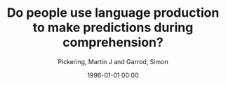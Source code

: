 ---
layout: post
title: Do people use language production to make predictions during comprehension?

date: 1996-01-01 00:00
author: Pickering, Martin J and Garrod, Simon
journal: Trends in Cognitive Sciences

link: https://doi.org/10.1016/j.tics.2006.12.002

year: 2007
---